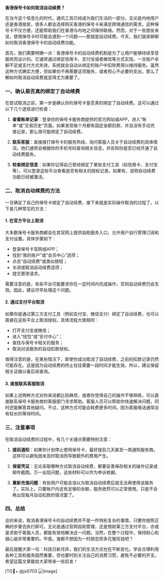 **香港保号卡如何取消自动续费？**

在当今这个信息化的时代，通讯工具已经成为我们生活的一部分。无论是内地用户还是香港居民，很多人都会选择购买香港的保号卡来满足跨境通信的需求。这种保号卡不仅方便，还能帮助我们在香港与内地之间保持联络。然而，对于一些朋友来说，使用保号卡时可能会遇到一个问题——那就是自动续费。今天，我们就来聊聊如何取消香港保号卡的自动续费功能。

首先，我们需要明确一点：香港保号卡的自动续费机制是为了让用户能够持续享受服务而设计的。它通常通过绑定信用卡、支付宝或者微信等方式实现。一旦账户余额不足或支付方式失效，系统就会自动从绑定的账户中扣除费用以维持服务。虽然这种方式确实方便，但如果你不再需要这项服务，或者担心不必要的支出，那么了解如何取消自动续费就显得尤为重要了。

### **一、确认是否真的绑定了自动续费**
在尝试取消之前，第一步是确认你的保号卡是否真的绑定了自动续费。这可以通过以下几个途径进行检查：

1. **查看账单记录**：登录你的保号卡服务商提供的官方网站或APP，进入“账单”或“交易历史”页面。如果发现每个月都有固定金额扣款，并且没有手动充值记录，那么很可能绑定了自动续费。
   
2. **联系客服**：直接拨打保号卡的服务热线，询问客服人员关于自动续费的具体情况。他们通常会根据你的手机号码查询相关信息，并告知你是否已经开通了自动续费服务。

3. **检查绑定信息**：如果你记得自己曾经绑定了某些支付工具（如信用卡、支付宝等），可以登录这些平台查看是否有相关的授权记录。如果有，说明自动续费功能已经被激活。

### **二、取消自动续费的方法**
一旦确定了自己的保号卡绑定了自动续费，接下来就是实际操作取消的过程了。以下是几种常见的方法：

#### 1. 在官方平台上取消
大多数保号卡服务商都会在其官网上提供自助服务入口，允许用户自行管理订阅和支付设置。具体步骤如下：
   - 登录保号卡官网或APP；
   - 找到“我的账户”或“会员中心”选项；
   - 点击“自动续费”或类似按钮；
   - 关闭或取消自动续费选项；
   - 提交更改请求。

需要注意的是，有些平台可能要求你在一定时间内完成操作，否则自动续费仍会生效。因此，建议尽早处理这个问题。

#### 2. 通过支付平台取消
如果你是通过第三方支付工具（例如支付宝、微信支付）绑定了自动续费，也可以直接在这些平台上取消授权。具体流程大致相同：
   - 打开支付宝或微信；
   - 进入“钱包”或“支付中心”；
   - 查找与保号卡相关的服务；
   - 取消对该服务的自动扣款授权。

值得注意的是，在某些情况下，即使你成功取消了自动续费，之前的扣款记录仍然可能存在。这是因为自动续费的终止往往需要一段时间才能生效。所以，建议保留相关证据以备后续查询。

#### 3. 直接联系客服取消
如果上述两种方式对你来说都比较麻烦，或者你觉得自己的操作不够熟练，可以直接联系保号卡服务商的客服部门寻求帮助。客服人员可以帮助你快速解决问题，同时还能解答其他疑问。不过，这种方式可能会耗费更多时间，因为客服电话通常会有较长的等待时间。

### **三、注意事项**
在取消自动续费的过程中，有几个关键点需要特别注意：

1. **提前通知**：如果你计划停止使用保号卡，最好提前几天甚至一周通知服务商。这样可以避免因未及时取消而导致额外的费用产生。

2. **保留凭证**：无论采取哪种方式取消自动续费，都要妥善保存相关的操作记录或邮件截图。万一出现问题，这些材料可以作为申诉依据。

3. **重新充值问题**：有些用户可能会误以为取消自动续费后就无法再使用该服务了。实际上，只要账户内还有足够的余额，服务依然可以正常使用。只是不会再出现每月自动扣款的情况罢了。

### **四、总结**
总的来说，取消香港保号卡的自动续费并不是一件特别复杂的事情，只要你按照正确的步骤去执行即可。无论是通过官网自助管理，还是借助第三方支付平台，亦或是求助于客服人员，都能有效地解决这一问题。当然，在整个过程中，保持耐心和细心是非常重要的。毕竟，谁都不想因为一时疏忽而多花冤枉钱吧？

最后提醒大家一句：科技日新月异，我们的生活方式也在不断变化。学会合理利用各种工具和服务固然重要，但也要时刻关注自己的消费习惯，避免不必要的开支。希望这篇文章能给大家带来一些启发！

[TG💪+ @jx0703 ![Image](https://github.com/user-attachments/assets/dbca1d08-cadb-493c-b0ec-ad6f7a83f270)]